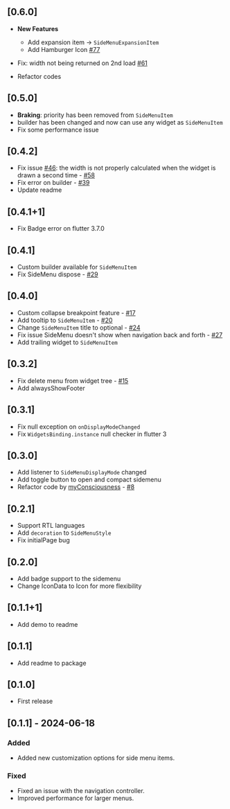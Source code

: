 ## [0.6.0]
* **New Features** 
  * Add expansion item -> `SideMenuExpansionItem`
  * Add Hamburger Icon [#77](https://github.com/Jamalianpour/easy_sidemenu_plus_plus/pull/77)

* Fix: width not being returned on 2nd load [#61](https://github.com/Jamalianpour/easy_sidemenu_plus_plus/pull/61)
* Refactor codes

## [0.5.0]
* **Braking**: priority has been removed from `SideMenuItem`
* builder has been changed and now can use any widget as `SideMenuItem`
* Fix some performance issue

## [0.4.2]
* Fix issue [#46](https://github.com/Jamalianpour/easy_sidemenu_plus_plus/issues/46): the width is not properly calculated when the widget is drawn a second time - [#58](https://github.com/Jamalianpour/easy_sidemenu_plus_plus/pull/58)
* Fix error on builder - [#39](https://github.com/Jamalianpour/easy_sidemenu_plus_plus/issues/39)
* Update readme

## [0.4.1+1]
* Fix Badge error on flutter 3.7.0

## [0.4.1]
* Custom builder available for `SideMenuItem`
* Fix SideMenu dispose - [#29](https://github.com/Jamalianpour/easy_sidemenu_plus_plus/issues/29)

## [0.4.0]
* Custom collapse breakpoint feature  - [#17](https://github.com/Jamalianpour/easy_sidemenu_plus_plus/pull/17)
* Add tooltip to `SideMenuItem` - [#20](https://github.com/Jamalianpour/easy_sidemenu_plus_plus/pull/20)
* Change `SideMenuItem` title to optional - [#24](https://github.com/Jamalianpour/easy_sidemenu_plus_plus/pull/24)
* Fix issue SideMenu doesn't show when navigation back and forth - [#27](https://github.com/Jamalianpour/easy_sidemenu_plus_plus/pull/27)
* Add trailing widget to `SideMenuItem`

## [0.3.2]
* Fix delete menu from widget tree - [#15](https://github.com/Jamalianpour/easy_sidemenu_plus_plus/pull/15)
* Add alwaysShowFooter

## [0.3.1]
* Fix null exception on `onDisplayModeChanged`
* Fix `WidgetsBinding.instance` null checker in flutter 3

## [0.3.0]
* Add listener to `SideMenuDisplayMode` changed
* Add toggle button to open and compact sidemenu
* Refactor code by [myConsciousness](https://github.com/myConsciousness) - [#8](https://github.com/Jamalianpour/easy_sidemenu_plus_plus/pull/8)

## [0.2.1]
* Support RTL languages
* Add `decoration` to `SideMenuStyle`
* Fix initialPage bug

## [0.2.0]
* Add badge support to the sidemenu
* Change IconData to Icon for more flexibility

## [0.1.1+1]
* Add demo to readme

## [0.1.1]
* Add readme to package

## [0.1.0] 
* First release

## [0.1.1] - 2024-06-18
### Added
- Added new customization options for side menu items.

### Fixed
- Fixed an issue with the navigation controller.
- Improved performance for larger menus.
